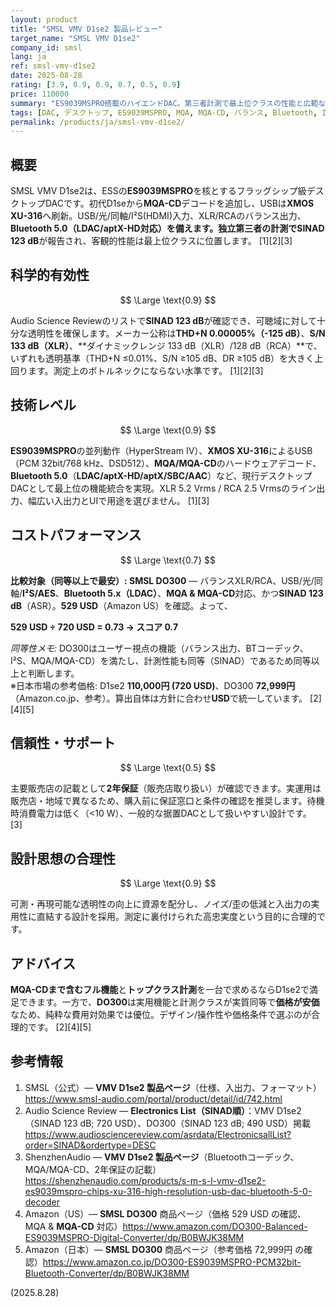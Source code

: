 ```yaml
---
layout: product
title: "SMSL VMV D1se2 製品レビュー"
target_name: "SMSL VMV D1se2"
company_id: smsl
lang: ja
ref: smsl-vmv-d1se2
date: 2025-08-28
rating: [3.9, 0.9, 0.9, 0.7, 0.5, 0.9]
price: 110000
summary: "ES9039MSPRO搭載のハイエンドDAC。第三者計測で最上位クラスの性能と広範なフォーマット対応を確認。価格面では安価な同等品が存在"
tags: [DAC, デスクトップ, ES9039MSPRO, MQA, MQA-CD, バランス, Bluetooth, I2S, XMOS XU-316]
permalink: /products/ja/smsl-vmv-d1se2/
---
```


## 概要

SMSL VMV D1se2は、ESSの**ES9039MSPRO**を核とするフラッグシップ級デスクトップDACです。初代D1seから**MQA-CD**デコードを追加し、USBは**XMOS XU-316**へ刷新。USB/光/同軸/I²S(HDMI)入力、XLR/RCAのバランス出力、**Bluetooth 5.0（LDAC/aptX-HD対応）**を備えます。独立第三者の計測で**SINAD 123 dB**が報告され、客観的性能は最上位クラスに位置します。 [1][2][3]

## 科学的有効性

$$ \Large \text{0.9} $$

Audio Science Reviewのリストで**SINAD 123 dB**が確認でき、可聴域に対して十分な透明性を確保します。メーカー公称は**THD+N 0.00005%（-125 dB）**、**S/N 133 dB（XLR）**、**ダイナミックレンジ 133 dB（XLR）/128 dB（RCA）**で、いずれも透明基準（THD+N ≤0.01%、S/N ≥105 dB、DR ≥105 dB）を大きく上回ります。測定上のボトルネックにならない水準です。 [1][2][3]

## 技術レベル

$$ \Large \text{0.9} $$

**ES9039MSPRO**の並列動作（HyperStream IV）、**XMOS XU-316**によるUSB（PCM 32bit/768 kHz、DSD512）、**MQA/MQA-CD**のハードウェアデコード、**Bluetooth 5.0**（**LDAC/aptX-HD/aptX/SBC/AAC**）など、現行デスクトップDACとして最上位の機能統合を実現。XLR 5.2 Vrms / RCA 2.5 Vrmsのライン出力、幅広い入出力とUIで用途を選びません。 [1][3]

## コストパフォーマンス

$$ \Large \text{0.7} $$

**比較対象（同等以上で最安）: SMSL DO300** — バランスXLR/RCA、USB/光/同軸/**I²S/AES**、**Bluetooth 5.x（LDAC）**、**MQA & MQA-CD**対応、かつ**SINAD 123 dB**（ASR）。**529 USD**（Amazon US）を確認。よって、

**529 USD ÷ 720 USD = 0.73 → スコア 0.7**

*同等性メモ:* DO300はユーザー視点の機能（バランス出力、BTコーデック、I²S、MQA/MQA-CD）を満たし、計測性能も同等（SINAD）であるため同等以上と判断します。  
※日本市場の参考価格: D1se2 **110,000円 (720 USD)**、DO300 **72,999円**（Amazon.co.jp、参考）。算出自体は方針に合わせ**USD**で統一しています。 [2][4][5]

## 信頼性・サポート

$$ \Large \text{0.5} $$

主要販売店の記載として**2年保証**（販売店取り扱い）が確認できます。実運用は販売店・地域で異なるため、購入前に保証窓口と条件の確認を推奨します。待機時消費電力は低く（<10 W）、一般的な据置DACとして扱いやすい設計です。 [3]

## 設計思想の合理性

$$ \Large \text{0.9} $$

可測・再現可能な透明性の向上に資源を配分し、ノイズ/歪の低減と入出力の実用性に直結する設計を採用。測定に裏付けられた高忠実度という目的に合理的です。

## アドバイス

**MQA-CDまで含むフル機能**と**トップクラス計測**を一台で求めるならD1se2で満足できます。一方で、**DO300**は実用機能と計測クラスが実質同等で**価格が安価**なため、純粋な費用対効果では優位。デザイン/操作性や価格条件で選ぶのが合理的です。 [2][4][5]

## 参考情報

1. SMSL（公式）— **VMV D1se2 製品ページ**（仕様、入出力、フォーマット）https://www.smsl-audio.com/portal/product/detail/id/742.html  
2. Audio Science Review — **Electronics List（SINAD順）**：VMV D1se2（SINAD 123 dB; 720 USD）、DO300（SINAD 123 dB; 490 USD）掲載 https://www.audiosciencereview.com/asrdata/ElectronicsallList?order=SINAD&ordertype=DESC  
3. ShenzhenAudio — **VMV D1se2 製品ページ**（Bluetoothコーデック、MQA/MQA-CD、2年保証の記載）https://shenzhenaudio.com/products/s-m-s-l-vmv-d1se2-es9039mspro-chips-xu-316-high-resolution-usb-dac-bluetooth-5-0-decoder  
4. Amazon（US）— **SMSL DO300** 商品ページ（価格 529 USD の確認、MQA & **MQA-CD** 対応）https://www.amazon.com/DO300-Balanced-ES9039MSPRO-Digital-Converter/dp/B0BWJK38MM  
5. Amazon（日本）— **SMSL DO300** 商品ページ（参考価格 72,999円 の確認）https://www.amazon.co.jp/DO300-ES9039MSPRO-PCM32bit-Bluetooth-Converter/dp/B0BWJK38MM  

(2025.8.28)

